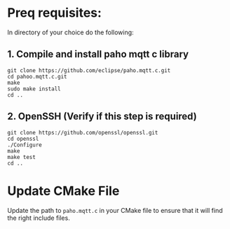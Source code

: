 # Preq requisites:
In directory of your choice do the following:
## 1. Compile and install paho mqtt c library
```shell
git clone https://github.com/eclipse/paho.mqtt.c.git
cd pahoo.mqtt.c.git
make
sudo make install
cd ..
```
## 2. OpenSSH (Verify if this step is required)
```shell
git clone https://github.com/openssl/openssl.git
cd openssl
./Configure
make
make test
cd ..
```
# Update CMake File
Update the path to `paho.mqtt.c` in your CMake file to ensure that it will
find the right include files.
